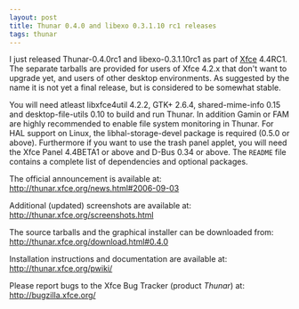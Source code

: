 ```yaml
---
layout: post
title: Thunar 0.4.0 and libexo 0.3.1.10 rc1 releases
tags: thunar
---
```


I just released Thunar-0.4.0rc1 and libexo-0.3.1.10rc1 as part of <a href="http://www.xfce.org/">Xfce</a> 4.4RC1. The separate tarballs are provided for users of Xfce 4.2.x that don't want to upgrade yet, and users of other desktop environments. As suggested by the name it is not yet a final release, but is considered to be somewhat stable.

You will need atleast libxfce4util 4.2.2, GTK+ 2.6.4, shared-mime-info 0.15 and desktop-file-utils 0.10 to build and run Thunar. In addition Gamin or FAM are highly recommended to enable file system monitoring in Thunar. For HAL support on Linux, the libhal-storage-devel package is required (0.5.0 or above). Furthermore if you want to use the trash panel applet, you will need the Xfce Panel 4.4BETA1 or above and D-Bus 0.34 or above. The <code>README</code> file contains a complete list of dependencies and optional packages.

The official announcement is available at: <a href="http://thunar.xfce.org/news.html#2006-09-03">http://thunar.xfce.org/news.html#2006-09-03</a>

Additional (updated) screenshots are available at: <a href="http://thunar.xfce.org/screenshots.html">http://thunar.xfce.org/screenshots.html</a>

The source tarballs and the graphical installer can be downloaded from: <a href="http://thunar.xfce.org/download.html#0.4.0">http://thunar.xfce.org/download.html#0.4.0</a>

Installation instructions and documentation are available at: <a href="http://thunar.xfce.org/pwiki/">http://thunar.xfce.org/pwiki/</a>

Please report bugs to the Xfce Bug Tracker (product *Thunar*) at: <a href="http://bugzilla.xfce.org/">http://bugzilla.xfce.org/</a>

